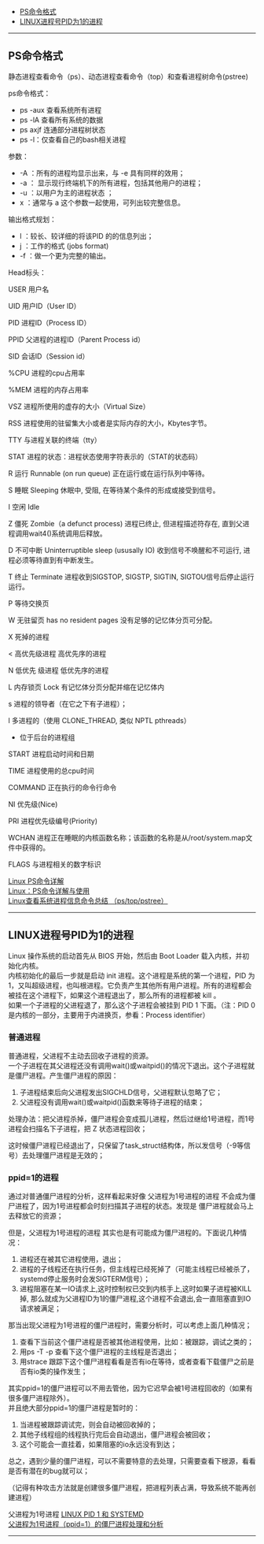 - [PS命令格式](#PS命令格式)
- [LINUX进程号PID为1的进程](#LINUX进程号PID为1的进程)




---------------------------------------------------------------------------------------------------------------------

## PS命令格式

静态进程查看命令（ps）、动态进程查看命令（top）和查看进程树命令(pstree)


ps命令格式：  
- ps -aux     查看系统所有进程
- ps -lA        查看所有系统的数据
- ps axjf       连通部分进程树状态
- ps -l：仅查看自己的bash相关进程


参数：
- -A ：所有的进程均显示出来，与 -e 具有同样的效用；
- -a ： 显示现行终端机下的所有进程，包括其他用户的进程；
- -u ：以用户为主的进程状态 ；
- x ：通常与 a 这个参数一起使用，可列出较完整信息。

输出格式规划：
- l ：较长、较详细的将该PID 的的信息列出；
- j ：工作的格式 (jobs format)
- -f ：做一个更为完整的输出。


Head标头：

USER    用户名

UID    用户ID（User ID）

PID    进程ID（Process ID）

PPID    父进程的进程ID（Parent Process id）

SID    会话ID（Session id）

%CPU    进程的cpu占用率

%MEM    进程的内存占用率

VSZ    进程所使用的虚存的大小（Virtual Size）

RSS    进程使用的驻留集大小或者是实际内存的大小，Kbytes字节。

TTY    与进程关联的终端（tty）

STAT    进程的状态：进程状态使用字符表示的（STAT的状态码）

R 运行    Runnable (on run queue)            正在运行或在运行队列中等待。

S 睡眠    Sleeping                休眠中, 受阻, 在等待某个条件的形成或接受到信号。

I 空闲    Idle

Z 僵死    Zombie（a defunct process)        进程已终止, 但进程描述符存在, 直到父进程调用wait4()系统调用后释放。

D 不可中断    Uninterruptible sleep (ususally IO)    收到信号不唤醒和不可运行, 进程必须等待直到有中断发生。

T 终止    Terminate                进程收到SIGSTOP, SIGSTP, SIGTIN, SIGTOU信号后停止运行运行。

P 等待交换页

W 无驻留页    has no resident pages        没有足够的记忆体分页可分配。

X 死掉的进程

< 高优先级进程                    高优先序的进程

N 低优先    级进程                    低优先序的进程

L 内存锁页    Lock                有记忆体分页分配并缩在记忆体内

s 进程的领导者（在它之下有子进程）；

l 多进程的（使用 CLONE_THREAD, 类似 NPTL pthreads）

+ 位于后台的进程组 

START    进程启动时间和日期

TIME    进程使用的总cpu时间

COMMAND    正在执行的命令行命令

NI    优先级(Nice)

PRI    进程优先级编号(Priority)

WCHAN    进程正在睡眠的内核函数名称；该函数的名称是从/root/system.map文件中获得的。

FLAGS    与进程相关的数字标识




[Linux PS命令详解](https://www.cnblogs.com/hunttown/p/5452253.html)  
[Linux：PS命令详解与使用](https://www.cnblogs.com/linghu-java/p/9060531.html)  
[Linux查看系统进程信息命令总结 （ps/top/pstree）](https://blog.csdn.net/longerzone/article/details/8015941)  


---------------------------------------------------------------------------------------------------------------------
## LINUX进程号PID为1的进程

Linux 操作系统的启动首先从 BIOS 开始，然后由 Boot Loader 载入内核，并初始化内核。  
内核初始化的最后一步就是启动 init 进程。这个进程是系统的第一个进程，PID 为 1，又叫超级进程，也叫根进程。它负责产生其他所有用户进程。所有的进程都会被挂在这个进程下，如果这个进程退出了，那么所有的进程都被 kill 。  
如果一个子进程的父进程退了，那么这个子进程会被挂到 PID 1 下面。（注：PID 0 是内核的一部分，主要用于内进换页，参看：Process identifier）  



### 普通进程
普通进程，父进程不主动去回收子进程的资源。  
一个子进程在其父进程还没有调用wait()或waitpid()的情况下退出。这个子进程就是僵尸进程。产生僵尸进程的原因：
1. 子进程结束后向父进程发出SIGCHLD信号，父进程默认忽略了它；
2. 父进程没有调用wait()或waitpid()函数来等待子进程的结束；

处理办法：把父进程杀掉，僵尸进程会变成孤儿进程，然后过继给1号进程，而1号进程会扫描名下子进程，把 Z 状态进程回收；

这时候僵尸进程已经退出了，只保留了task_struct结构体，所以发信号（-9等信号）去处理僵尸进程是无效的；



### ppid=1的进程
通过对普通僵尸进程的分析，这样看起来好像 父进程为1号进程的进程 不会成为僵尸进程了，因为1号进程都会时刻扫描其子进程的状态。发现是 僵尸进程就会马上去释放它的资源；


但是，父进程为1号进程的进程  其实也是有可能成为僵尸进程的。下面说几种情况：
1. 进程还在被其它进程使用，退出；
2. 进程的子线程还在执行任务，但主线程已经死掉了（可能主线程已经被杀了，systemd停止服务时会发SIGTERM信号）；
3. 进程阻塞在某一IO请求上,这时控制权已交到内核手上,这时如果子进程被KILL掉, 那么就成为父进程ID为1的僵尸进程,这个进程不会退出,会一直阻塞直到IO请求被满足；


那当出现父进程为1号进程的僵尸进程时，需要分析时，可以考虑上面几种情况；
1. 查看下当前这个僵尸进程是否被其他进程使用，比如：被跟踪，调试之类的；
2. 用ps -T -p <pid> 查看下这个僵尸进程的主线程是否退出；
3. 用strace 跟踪下这个僵尸进程看看是否有io在等待，或者查看下载僵尸之前是否有io类的操作发生；


其实ppid=1的僵尸进程可以不用去管他，因为它迟早会被1号进程回收的（如果有很多僵尸进程除外）。  
并且绝大部分ppid=1的僵尸进程是暂时的：
1. 当进程被跟踪调试完，则会自动被回收掉的；
2. 其他子线程组的线程执行完后会自动退出，僵尸进程会被回收；
3. 这个可能会一直挂着，如果阻塞的io永远没有到达；

总之，遇到少量的僵尸进程，可以不需要特意的去处理，只需要查看下根源，看看是否有潜在的bug就可以；

（记得有种攻击方法就是创建很多僵尸进程，把进程列表占满，导致系统不能再创建进程）



父进程为1号进程
[LINUX PID 1 和 SYSTEMD](https://coolshell.cn/articles/17998.html)  
[父进程为1号进程（ppid=1）的僵尸进程处理和分析](https://blog.csdn.net/YuZhiHui_No1/article/details/53011390)  


---------------------------------------------------------------------------------------------------------------------







